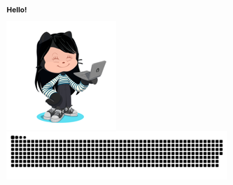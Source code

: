 ### Hello!
![My octocat](https://github.com/andressaakemih/andressaakemih/blob/main/octocat.png) 
![Snake animation](https://github.com/andressaakemih/andressaakemih/blob/output/github-contribution-grid-snake.svg)

